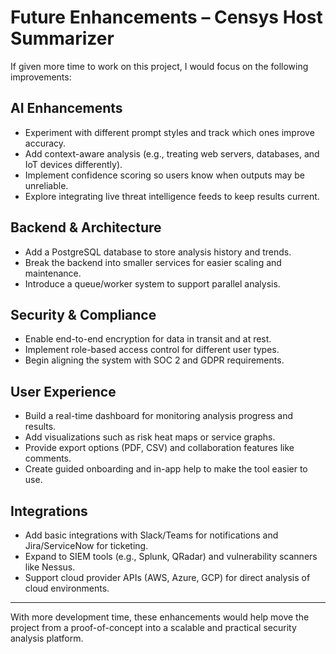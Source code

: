 # Future Enhancements – Censys Host Summarizer

If given more time to work on this project, I would focus on the following improvements:

## AI Enhancements
- Experiment with different prompt styles and track which ones improve accuracy.  
- Add context-aware analysis (e.g., treating web servers, databases, and IoT devices differently).  
- Implement confidence scoring so users know when outputs may be unreliable.  
- Explore integrating live threat intelligence feeds to keep results current.  

## Backend & Architecture
- Add a PostgreSQL database to store analysis history and trends.  
- Break the backend into smaller services for easier scaling and maintenance.  
- Introduce a queue/worker system to support parallel analysis.  

## Security & Compliance
- Enable end-to-end encryption for data in transit and at rest.  
- Implement role-based access control for different user types.  
- Begin aligning the system with SOC 2 and GDPR requirements.  

## User Experience
- Build a real-time dashboard for monitoring analysis progress and results.  
- Add visualizations such as risk heat maps or service graphs.  
- Provide export options (PDF, CSV) and collaboration features like comments.  
- Create guided onboarding and in-app help to make the tool easier to use.  

## Integrations
- Add basic integrations with Slack/Teams for notifications and Jira/ServiceNow for ticketing.  
- Expand to SIEM tools (e.g., Splunk, QRadar) and vulnerability scanners like Nessus.  
- Support cloud provider APIs (AWS, Azure, GCP) for direct analysis of cloud environments.  

---

With more development time, these enhancements would help move the project from a proof-of-concept into a scalable and practical security analysis platform.

